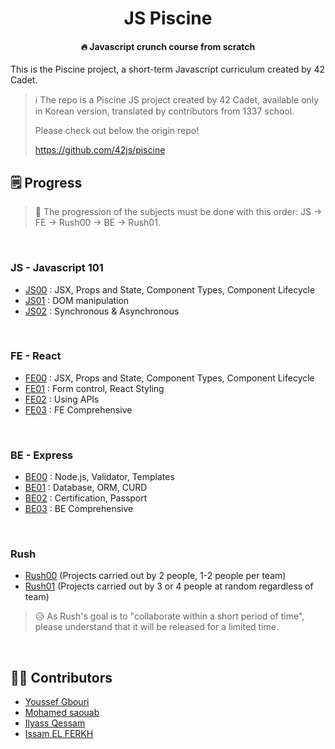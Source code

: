 <h1 align="center">JS Piscine</h1>
<h4 align="center">🔥 Javascript crunch course from scratch</h4>

This is the Piscine project, a short-term Javascript curriculum created by 42 Cadet.

> ℹ️ The repo is a Piscine JS project created by 42 Cadet, available only in Korean version, translated by contributors from 1337 school.
>
> Please check out below the origin repo!
>
> https://github.com/42js/piscine

## 🗒 Progress

> 🏃 The progression of the subjects must be done with this order: 
>JS -> FE -> Rush00 -> BE -> Rush01.

<br>

### JS - Javascript 101
* [JS00](JS/js00) : JSX, Props and State, Component Types, Component Lifecycle
* [JS01](JS/js01) : DOM manipulation
* [JS02](JS/js02) : Synchronous & Asynchronous

<br>

### FE - React
* [FE00](FE/fe00) : JSX, Props and State, Component Types, Component Lifecycle
* [FE01](FE/fe01) : Form control, React Styling
* [FE02](FE/fe02) : Using APIs
* [FE03](FE/fe03) : FE Comprehensive

<br>

### BE - Express
* [BE00](BE/be00) : Node.js, Validator, Templates
* [BE01](BE/be01) : Database, ORM, CURD
* [BE02](BE/be02) : Certification, Passport
* [BE03](BE/be03) : BE Comprehensive

<br>

### Rush
* [Rush00](Rush00) (Projects carried out by 2 people, 1-2 people per team)
* [Rush01](Rush01) (Projects carried out by 3 or 4 people at random regardless of team)

> 😥 As Rush's goal is to "collaborate within a short period of time", please understand that it will be released for a limited time.

<br>

## 🧑‍💻 Contributors

- [Youssef Gbouri](https://github.com/ygbouri)
- [Mohamed saouab](https://github.com/msaouab)
- [Ilyass Qessam](https://github.com/iqessam)
- [Issam EL FERKH](https://github.com/issamelferkh)

